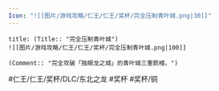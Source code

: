 ```yaml
---
Icon: "![[图片/游戏攻略/仁王/仁王/奖杯/完全压制青叶城.png|30]]"
---
```

```ad-common-bronze-trophy
title: (Title:: "完全压制青叶城")
![[图片/游戏攻略/仁王/仁王/奖杯/完全压制青叶城.png|100]]

(Comment:: "完全攻破「独眼龙之城」的青叶城三重箭楼。")
```

#仁王/仁王/奖杯/DLC/东北之龙 #奖杯 #奖杯/铜
